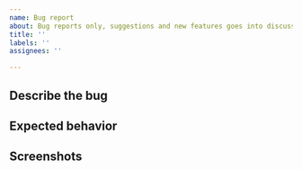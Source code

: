 ```yaml
---
name: Bug report
about: Bug reports only, suggestions and new features goes into discussions page
title: ''
labels: ''
assignees: ''

---
```


## Describe the bug
<!--- A clear and concise description of what the bug is.--->

## Expected behavior
<!--- A clear and concise description of what you expected to happen. --->

## Screenshots
<!--- Add screenshot and illustrate the location of bug on the page.--->



